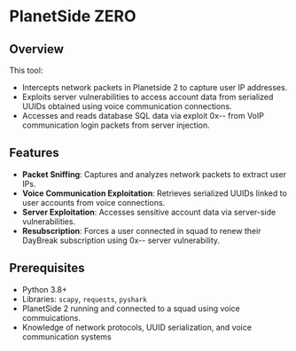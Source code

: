 # PlanetSide ZERO

## Overview
This tool:
- Intercepts network packets in Planetside 2 to capture user IP addresses.
- Exploits server vulnerabilities to access account data from serialized UUIDs obtained using voice communication connections.
- Accesses and reads database SQL data via exploit 0x-- from VoIP communication login packets from server injection.

## Features
- **Packet Sniffing**: Captures and analyzes network packets to extract user IPs.
- **Voice Communication Exploitation**: Retrieves serialized UUIDs linked to user accounts from voice connections.
- **Server Exploitation**: Accesses sensitive account data via server-side vulnerabilities.
- **Resubscription**: Forces a user connected in squad to renew their DayBreak subscription using 0x-- server vulnerability.

## Prerequisites
- Python 3.8+
- Libraries: `scapy`, `requests`, `pyshark`
- PlanetSide 2 running and connected to a squad using voice commuications.
- Knowledge of network protocols, UUID serialization, and voice communication systems
